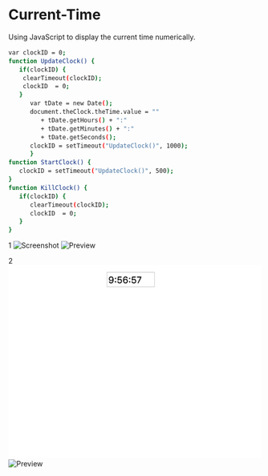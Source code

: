 # Current-Time

Using JavaScript to display the current time numerically. 

```bash
var clockID = 0;
function UpdateClock() {
   if(clockID) {
    clearTimeout(clockID);
    clockID  = 0;
   }
      var tDate = new Date();
      document.theClock.theTime.value = "" 
         + tDate.getHours() + ":" 
         + tDate.getMinutes() + ":" 
         + tDate.getSeconds();
      clockID = setTimeout("UpdateClock()", 1000);
      }
function StartClock() {
   clockID = setTimeout("UpdateClock()", 500);
}
function KillClock() {
   if(clockID) {
      clearTimeout(clockID);
      clockID  = 0;
   }
}
```


1
<img src="https://raw.githubusercontent.com/sharlag/Current-Time/ss.png" alt="Screenshot">
![Preview](https://raw.githubusercontent.com/sharlag/Current-Time/ss.png)

2
![Preview](https://raw.githubusercontent.com/sharlag/Current-Time/master/ss.png)
![Preview](https://raw.githubusercontent.com/sharlag/Current-Time/ss.png)

